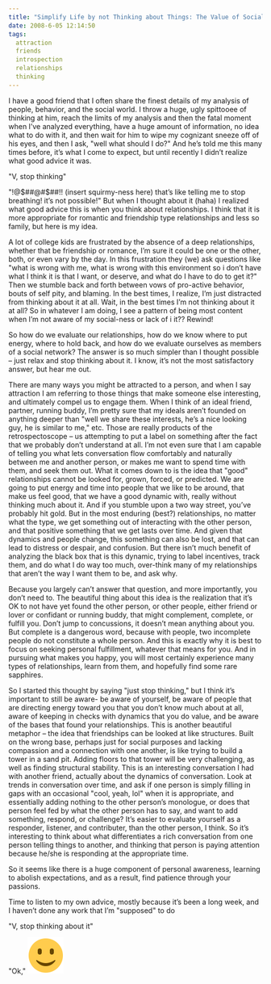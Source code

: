 ```yaml
---
title: "Simplify Life by not Thinking about Things: The Value of Social Ignorance"
date: 2008-6-05 12:14:50
tags:
  attraction
  friends
  introspection
  relationships
  thinking
---
```



I have a good friend that I often share the finest details of my analysis of people, behavior, and the social world. I throw a huge, ugly spittooee of thinking at him, reach the limits of my analysis and then the fatal moment when I’ve analyzed everything, have a huge amount of information, no idea what to do with it, and then wait for him to wipe my cognizant sneeze off of his eyes, and then I ask, "well what should I do?" And he’s told me this many times before, it’s what I come to expect, but until recently I didn’t realize what good advice it was.

"V, stop thinking"

"!@$##@#$##!! (insert squirmy-ness here) that’s like telling me to stop breathing! it’s not possible!" But when I thought about it (haha) I realized what good advice this is when you think about relationships. I think that it is more appropriate for romantic and friendship type relationships and less so family, but here is my idea.

A lot of college kids are frustrated by the absence of a deep relationships, whether that be friendship or romance, I’m sure it could be one or the other, both, or even vary by the day. In this frustration they (we) ask questions like "what is wrong with me, what is wrong with this environment so i don’t have what I think it is that I want, or deserve, and what do I have to do to get it?" Then we stumble back and forth between vows of pro-active behavior, bouts of self pity, and blaming. In the best times, I realize, I’m just distracted from thinking about it at all. Wait, in the best times I’m not thinking about it at all? So in whatever I am doing, I see a pattern of being most content when I’m not aware of my social-ness or lack of i it?? Rewind!

So how do we evaluate our relationships, how do we know where to put energy, where to hold back, and how do we evaluate ourselves as members of a social network? The answer is so much simpler than I thought possible – just relax and stop thinking about it. I know, it’s not the most satisfactory answer, but hear me out.

There are many ways you might be attracted to a person, and when I say attraction I am referring to those things that make someone else interesting, and ultimately compel us to engage them. When I think of an ideal friend, partner, running buddy, I’m pretty sure that my ideals aren’t founded on anything deeper than "well we share these interests, he’s a nice looking guy, he is similar to me," etc. Those are really products of the retrospectoscope – us attempting to put a label on something after the fact that we probably don’t understand at all. I’m not even sure that I am capable of telling you what lets conversation flow comfortably and naturally between me and another person, or makes me want to spend time with them, and seek them out. What it comes down to is the idea that "good" relationships cannot be looked for, grown, forced, or predicted. We are going to put energy and time into people that we like to be around, that make us feel good, that we have a good dynamic with, really without thinking much about it. And if you stumble upon a two way street, you’ve probably hit gold. But in the most enduring (best?) relationships, no matter what the type, we get something out of interacting with the other person, and that positive something that we get lasts over time. And given that dynamics and people change, this something can also be lost, and that can lead to distress or despair, and confusion. But there isn’t much benefit of analyzing the black box that is this dynamic, trying to label incentives, track them, and do what I do way too much, over-think many of my relationships that aren’t the way I want them to be, and ask why.

Because you largely can’t answer that question, and more importantly, you don’t need to. The beautiful thing about this idea is the realization that it’s OK to not have yet found the other person, or other people, either friend or lover or confidant or running buddy, that might complement, complete, or fulfill you. Don’t jump to concussions, it doesn’t mean anything about you. But complete is a dangerous word, because with people, two incomplete people do not constitute a whole person. And this is exactly why it is best to focus on seeking personal fulfillment, whatever that means for you. And in pursuing what makes you happy, you will most certainly experience many types of relationships, learn from them, and hopefully find some rare sapphires.

So I started this thought by saying "just stop thinking," but I think it’s important to still be aware- be aware of yourself, be aware of people that are directing energy toward you that you don’t know much about at all, aware of keeping in checks with dynamics that you do value, and be aware of the bases that found your relationships. This is another beautiful metaphor – the idea that friendships can be looked at like structures. Built on the wrong base, perhaps just for social purposes and lacking compassion and a connection with one another, is like trying to build a tower in a sand pit. Adding floors to that tower will be very challenging, as well as finding structural stability. This is an interesting conversation I had with another friend, actually about the dynamics of conversation. Look at trends in conversation over time, and ask if one person is simply filling in gaps with an occasional "cool, yeah, lol" when it is appropriate, and essentially adding nothing to the other person’s monologue, or does that person feel fed by what the other person has to say, and want to add something, respond, or challenge? It’s easier to evaluate yourself as a responder, listener, and contributer, than the other person, I think. So it’s interesting to think about what differentiates a rich conversation from one person telling things to another, and thinking that person is paying attention because he/she is responding at the appropriate time.

So it seems like there is a huge component of personal awareness, learning to abolish expectations, and as a result, find patience through your passions.

Time to listen to my own advice, mostly because it’s been a long week, and I haven’t done any work that I’m "supposed" to do

"V, stop thinking about it"

"Ok," ![:)](/assets/images/simple-smile.png)
